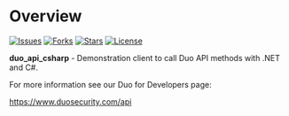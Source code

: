 # Overview
[![Issues](https://img.shields.io/github/issues/duosecurity/duo_api_csharp)](https://github.com/duosecurity/duo_api_csharp/issues)
[![Forks](https://img.shields.io/github/forks/duosecurity/duo_api_csharp)](https://github.com/duosecurity/duo_api_csharp/network/members)
[![Stars](https://img.shields.io/github/stars/duosecurity/duo_api_csharp)](https://github.com/duosecurity/duo_api_csharp/stargazers)
[![License](https://img.shields.io/badge/License-View%20License-orange)](https://github.com/duosecurity/duo_api_csharp/blob/master/LICENSE)

**duo_api_csharp** - Demonstration client to call Duo API methods
with .NET and C#.

For more information see our Duo for Developers page:

<https://www.duosecurity.com/api>
